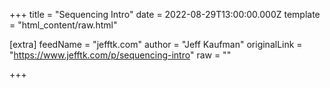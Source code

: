 
+++
title = "Sequencing Intro"
date = 2022-08-29T13:00:00.000Z
template = "html_content/raw.html"

[extra]
feedName = "jefftk.com"
author = "Jeff Kaufman"
originalLink = "https://www.jefftk.com/p/sequencing-intro"
raw = ""

+++

